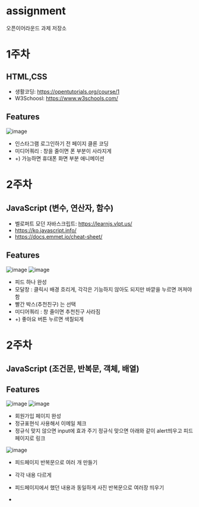 # assignment
오픈이어라운드 과제 저장소

# 1주차
## HTML,CSS

 - 생활코딩: https://opentutorials.org/course/1  
 - W3Schoosl: https://www.w3schools.com/

## Features
![image](https://user-images.githubusercontent.com/41178045/113546031-3b22eb80-9626-11eb-862d-1d5110665480.png)

- 인스타그램 로그인하기 전 페이지 클론 코딩
- 미디어쿼리 : 창을 줄이면 폰 부분이 사라지게
-  +) 가능하면 휴대폰 화면 부분 애니메이션

# 2주차
## JavaScript (변수, 연산자, 함수)

 - 벨로퍼트 모던 자바스크립트: https://learnjs.vlpt.us/ 
 - https://ko.javascript.info/
 - https://docs.emmet.io/cheat-sheet/

## Features
![image](https://user-images.githubusercontent.com/41178045/113546276-a10f7300-9626-11eb-80d6-3011734e5fe8.png)
![image](https://user-images.githubusercontent.com/41178045/113546293-a8cf1780-9626-11eb-9ee1-57f7eb556f0e.png)

- 피드 하나 완성
- 모달창 : 클릭시 배경 흐리게, 각각은 기능하지 않아도 되지만 바깥을 누르면 꺼져야 함
- 빨간 박스(추천친구) 는 선택
- 미디어쿼리 : 창 줄이면 추천친구 사라짐
-  +) 좋아요 버튼 누르면 색칠되게

# 2주차
## JavaScript (조건문, 반복문, 객체, 배열)

## Features
![image](https://user-images.githubusercontent.com/41178045/116059973-65fbdf00-a6bc-11eb-85b8-1de7fce4a2f7.png)
![image](https://user-images.githubusercontent.com/41178045/116060205-a0657c00-a6bc-11eb-8e7f-a1fce25e0507.png)

- 회원가입 페이지 완성
- 정규표현식 사용해서 이메일 체크
- 정규식 맞지 않으면 input에 효과 주기
  정규식 맞으면 아래와 같이 alert띄우고 피드 페이지로 링크
  
![image](https://user-images.githubusercontent.com/41178045/116060284-b2dfb580-a6bc-11eb-9855-421dae1d5fae.png)
- 피드페이지 반복문으로 여러 개 만들기
- 각각 내용 다르게

- 피드페이지에서 했던 내용과 동일하게 사진 반복문으로 여러장 띄우기
- 
